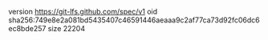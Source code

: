 version https://git-lfs.github.com/spec/v1
oid sha256:749e8e2a081bd5435407c46591446aeaaa9c2af77ca73d92fc06dc6ec8bde257
size 22204

